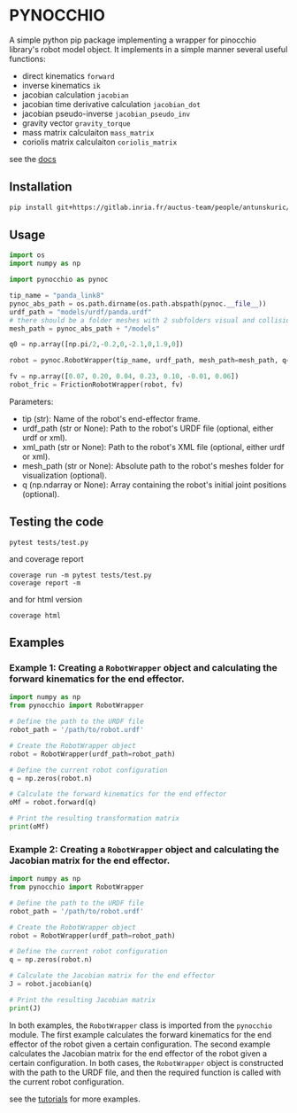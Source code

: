 # PYNOCCHIO

A simple python pip package implementing a wrapper for pinocchio library's robot model object. It implements in a simple manner several useful functions:

- direct kinematics `forward`
- inverse kinematics `ik`
- jacobian calculation `jacobian`
- jacobian time derivative calculation `jacobian_dot`
- jacobian pseudo-inverse `jacobian_pseudo_inv`
- gravity vector `gravity_torque`
- mass matrix calculaiton `mass_matrix`
- coriolis matrix calculaiton `coriolis_matrix`

see the [docs](https://auctus-team.gitlabpages.inria.fr/people/antunskuric/pynocchio)

## Installation
```bash
pip install git+https://gitlab.inria.fr/auctus-team/people/antunskuric/pynocchio.git
```

## Usage

```python
import os
import numpy as np

import pynocchio as pynoc

tip_name = "panda_link8"
pynoc_abs_path = os.path.dirname(os.path.abspath(pynoc.__file__))
urdf_path = "models/urdf/panda.urdf"
# there should be a folder meshes with 2 subfolders visual and collision containing the mesh files
mesh_path = pynoc_abs_path + "/models" 

q0 = np.array([np.pi/2,-0.2,0,-2.1,0,1.9,0])

robot = pynoc.RobotWrapper(tip_name, urdf_path, mesh_path=mesh_path, q=q0)

fv = np.array([0.07, 0.20, 0.04, 0.23, 0.10, -0.01, 0.06])
robot_fric = FrictionRobotWrapper(robot, fv)
```

Parameters:
- tip (str): Name of the robot's end-effector frame.
- urdf_path (str or None): Path to the robot's URDF file (optional, either urdf or xml).
- xml_path (str or None):  Path to the robot's XML file (optional, either urdf or xml).
- mesh_path (str or None): Absolute path to the robot's meshes folder for visualization (optional).
- q (np.ndarray or None): Array containing the robot's initial joint positions (optional).


## Testing the code

```shell
pytest tests/test.py
```

and coverage report

```shell
coverage run -m pytest tests/test.py
coverage report -m
```

and for html version

```shell
coverage html
```

## Examples

### Example 1: Creating a `RobotWrapper` object and calculating the forward kinematics for the end effector.

```python
import numpy as np
from pynocchio import RobotWrapper

# Define the path to the URDF file
robot_path = '/path/to/robot.urdf'

# Create the RobotWrapper object
robot = RobotWrapper(urdf_path=robot_path)

# Define the current robot configuration
q = np.zeros(robot.n)

# Calculate the forward kinematics for the end effector
oMf = robot.forward(q)

# Print the resulting transformation matrix
print(oMf)
```

### Example 2: Creating a `RobotWrapper`  object and calculating the Jacobian matrix for the end effector.

```python
import numpy as np
from pynocchio import RobotWrapper

# Define the path to the URDF file
robot_path = '/path/to/robot.urdf'

# Create the RobotWrapper object
robot = RobotWrapper(urdf_path=robot_path)

# Define the current robot configuration
q = np.zeros(robot.n)

# Calculate the Jacobian matrix for the end effector
J = robot.jacobian(q)

# Print the resulting Jacobian matrix
print(J)
```

In both examples, the `RobotWrapper` class is imported from the `pynocchio` module. The first example calculates the forward kinematics for the end effector of the robot given a certain configuration. The second example calculates the Jacobian matrix for the end effector of the robot given a certain configuration. In both cases, the `RobotWrapper` object is constructed with the path to the URDF file, and then the required function is called with the current robot configuration.



see the [tutorials](https://auctus-team.gitlabpages.inria.fr/people/antunskuric/pynocchio/examples/) for more examples.
